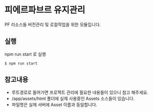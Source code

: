 # 피에르파브르 유지관리

PF 리소스들 버전관리 및 로컬작업을 위한 모듈입니다.

## 실행

npm run start 로 실행

```
$ npm run start
```

## 참고내용

* 루트경로로 들어가면 프로젝트 관리에 필요한 내용들이 있으니 참고 해주세요.
* /app/assets/html 폴더에 실제 사용중인 Assets 소스들이 있습니다.
* 파일명은 실제 서버에 Asset 이름과 동일합니다.
